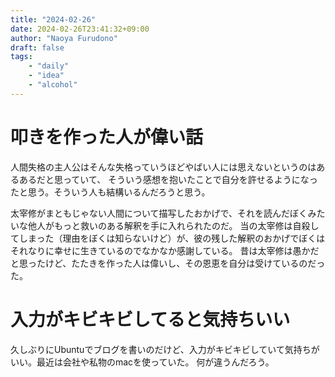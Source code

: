 ```yaml
---
title: "2024-02-26"
date: 2024-02-26T23:41:32+09:00
author: "Naoya Furudono"
draft: false
tags:
    - "daily"
    - "idea"
    - "alcohol"
---
```


# 叩きを作った人が偉い話

人間失格の主人公はそんな失格っていうほどやばい人には思えないというのはあるあるだと思っていて、
そういう感想を抱いたことで自分を許せるようになったと思う。そういう人も結構いるんだろうと思う。

太宰修がまともじゃない人間について描写したおかげで、それを読んだぼくみたいな他人がもっと救いのある解釈を手に入れられたのだ。
当の太宰修は自殺してしまった（理由をぼくは知らないけど）が、彼の残した解釈のおかげでぼくはそれなりに幸せに生きているのでなかなか感謝している。
昔は太宰修は愚かだと思ったけど、たたきを作った人は偉いし、その恩恵を自分は受けているのだった。

# 入力がキビキビしてると気持ちいい

久しぶりにUbuntuでブログを書いのだけど、入力がキビキビしていて気持ちがいい。最近は会社や私物のmacを使っていた。
何が違うんだろう。

